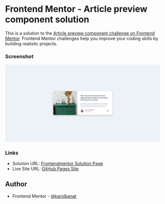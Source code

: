 # Frontend Mentor - Article preview component solution

This is a solution to the [Article preview component challenge on Frontend Mentor](https://www.frontendmentor.io/challenges/article-preview-component-dYBN_pYFT). Frontend Mentor challenges help you improve your coding skills by building realistic projects.

### Screenshot

![](./screenshot.png)

### Links

- Solution URL: [Frontendmentor Solution Page](https://www.frontendmentor.io/solutions/article-preview-component-rJ-K91ePc)
- Live Site URL: [GitHub Pages Site](https://karolbanat.github.io/article-preview-component/)

## Author

- Frontend Mentor - [@karolbanat](https://www.frontendmentor.io/profile/yourusername)
